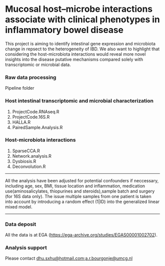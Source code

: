 # Mucosal host–microbe interactions associate with clinical phenotypes in inflammatory bowel disease

This project is aiming to identify intestinal gene expression and microbiota change in repsect to the heterogeneity of IBD. We also want to highlight that considering the host-microbiota interactions would reveal more novel insights into the disease putative mechanisms compared solely with transcriptomic or microbial data.

### Raw data processing
Pipeline folder

### Host intestinal transcriptomic and microbial characterization

1) ProjectCode.RNAseq.R
2) ProjectCode.16S.R
3) HALLA.R
4) PairedSample.Analysis.R

### Host-microbiota interactions

1) SparseCCA.R
2) Network.analysis.R
3) Dysbiosis.R
4) Deconvolution.R

***
All the analysis have been adjusted for potential confounders if neccessary, including age, sex, BMI, tissue location and inflammation, medication use(aminosalicylates, thiopurines and steroids),sample batch and surgery (for 16S data only). The issue multiple samples from one patient is taken into account by introducing a random effect (1|ID) into the generalized linear mixed model.
***

### Data deposit
All the data is at EGA (https://ega-archive.org/studies/EGAS00001002702).
### Analysis support
Please contact dhu.sxhu@hotmail.com;a.r.bourgonje@umcg.nl
